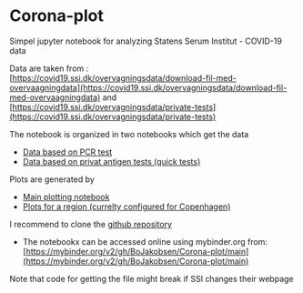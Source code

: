 # Corona-plot

Simpel jupyter notebook for analyzing Statens Serum Institut - COVID-19 data

Data are taken from :  
[https://covid19.ssi.dk/overvagningsdata/download-fil-med-overvaagningdata](https://covid19.ssi.dk/overvagningsdata/download-fil-med-overvaagningdata)
and
[https://covid19.ssi.dk/overvagningsdata/private-tests](https://covid19.ssi.dk/overvagningsdata/private-tests)

The notebook is organized in two notebooks which get the data
- [Data based on PCR test](SSI_get_data.ipynb)
- [Data based on privat antigen tests (quick tests)](SSI_get_private_udbydere_data.ipynb)

Plots are generated by
- [Main plotting notebook](SSI_plots.ipynb) 
- [Plots for a region (currelty configured for Copenhagen)](SSI_kommune_plots.ipynb)

I recommend to clone the [github repository](https://github.com/BoJakobsen/Corona-plot)

- The notebookx can be accessed online using mybinder.org from: [https://mybinder.org/v2/gh/BoJakobsen/Corona-plot/main](https://mybinder.org/v2/gh/BoJakobsen/Corona-plot/main)

Note that code for getting the file might break if SSI changes their webpage



